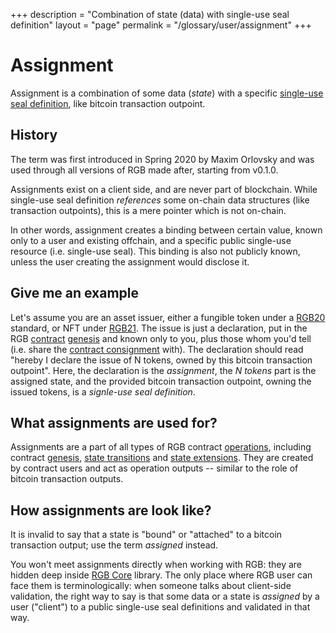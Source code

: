 +++
description = "Combination of state (data) with single-use seal definition"
layout = "page"
permalink = "/glossary/user/assignment"
+++

# Assignment

Assignment is a combination of some data (*state*) with a specific
[single-use seal definition](single-use-seal#seal-definition), like bitcoin transaction outpoint.

<aside>
    <h2>History</h2>
    <p>The term was first introduced in Spring 2020 by Maxim Orlovsky and was used through all versions of RGB made
    after, starting from v0.1.0.</p>
</aside>

Assignments exist on a client side, and are never part of blockchain. While single-use seal definition *references*
some on-chain data structures (like transaction outpoints), this is a mere pointer which is not on-chain.

In other words, assignment creates a binding between certain value, known only to a user and existing offchain, and
a specific public single-use resource (i.e. single-use seal). This binding is also not publicly known, unless the
user creating the assignment would disclose it.


## Give me an example

Let's assume you are an asset issuer, either a fungible token under a [RGB20](rgb20) standard, or NFT under
[RGB21](rgb21). The issue is just a declaration, put in the RGB [contract](contract) [genesis](genesis) and known only
to you, plus those whom you'd tell (i.e. share the [contract consignment](consignment#contract) with). The declaration
should read "hereby I declare the issue of N tokens, owned by this bitcoin transaction outpoint". Here, the declaration
is the *assignment*, the *N tokens* part is the assigned state, and the provided bitcoin transaction outpoint, owning
the issued tokens, is a *signle-use seal definition*.


## What assignments are used for?

Assignments are a part of all types of RGB contract [operations](operation), including contract [genesis](genesis), 
[state transitions](state-transition) and [state extensions](state-extension). They are created by contract users and
act as operation outputs -- similar to the role of bitcoin transaction outputs.


## How assignments are look like?

<aside>
    <p>It is invalid to say that a state is "bound" or "attached" to a bitcoin transaction output; use the term
    <em>assigned</em> instead.</p>
</aside>

You won't meet assignments directly when working with RGB: they are hidden deep inside [RGB Core](rgb-core) library.
The only place where RGB user can face them is terminologically: when someone talks about client-side validation,
the right way to say is that some data or a state is *assigned* by a user ("client") to a public single-use seal
definitions and validated in that way.

